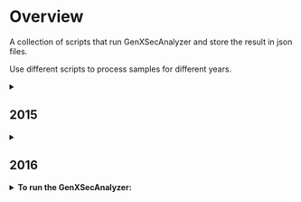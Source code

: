 # Overview
A collection of scripts that run GenXSecAnalyzer and store the result in json files.

Use different scripts to process samples for different years.

<details>
<summary><h2>2015</h2></summary>
  <p>
  <b>Location</b> of the json files: <code>/eos/user/s/sxiaohe/OpenData/MC2015/<em>Section</em>/<em>Subsection</em></code>

  e.g.: <code>/eos/user/s/sxiaohe/OpenData/MC2015/StandardModelPhysics/Drell-Yan</code> for all Standard Model Drell-Yan samples
  </p>

  <p>
  The Section and Subsection names can be found on Open Data Portal http://opendata.cern.ch/search?page=1&size=20&experiment=CMS&subtype=Simulated&type=Dataset&year=2015
  </p>
  <break>
  <p>
  <details>
  <summary> <b>Folder Hierarchy:</b></summary>  
  <ul>
  <li>MC2015/
    <ul>
      <li>StandardModelPhysics/
        <ul>
          <li>Drell-Yan/</li>    
          <li>ElectroWeak/</li>
          <li>MinimumBias/</li>
          <li>QCD/</li>
          <li>TopPhysics/</li>
        </ul>
      </li>
      <li>HiggsPhysics/
        <ul>
          <li>BeyondStandardModel/</li>
          <li>StandardModel/</li>
        </ul>
      </li>
    </ul>
  </li>
  </ul>
  </details>
    
  Under each subfolder, the json files are stored under the name <code><em>sample_name</em>_<em>recid</em>.json</code>.

  (e.g. <code>DYJetsToLL_M-100to200_TuneCUETP8M1_13TeV-amcatnloFXFX-pythia8_16426.json</code>)  
  </p>
  <break>
  <p>
  
  * Finished Section: StandardModelPhysics
  
    * Subsections: Drell-Yan, ElectroWeak, QCD, TopPhysics, MinimumBias
    
  * Section in progress: HiggsPhysics (Low priority)
  </p>

  <details>
  <summary><b>Access the data in the output files:</b></summary>
    Loading the output json files:</b>
    <pre>
      <code>
        import json
        f = open('<em>sample_name_recid</em>.json')
        data = json.load(f)
      </code>
    </pre>
  </details>

  <details>
    <summary><b>To access the full name the dataset:</b></summary>
      <code>data["Dataset"]</code>
      It will return a string in format:
      <code>/DYJetsToLL_M-100to200_TuneCUETP8M1_13TeV-amcatnloFXFX-pythia8/RunIIFall15MiniAODv2-PU25nsData2015v1_76X_mcRun2_asymptotic_v12-v1/MINIAODSIM</code>
  </details>

  <details>
    <summary><b>To access stored values (e.g. total cross section, ...):</b></summary>
      result["<column_name>"] for value
      result["<column_name_err>"] for error
  </details>

  <details>
    <summary><b>Available column names:</b></summary>
      GenXSecAnalyzer gives outputs in 5 possible formats (some information is not available for some datasets).

      Format 1:
      - "totX_beforeMat":"Total cross section before matching (pb)",
      - "totX_beforeMat_err":"(+-) Error of total cross section before matching (pb)",
      - "totX_afterMat":"Total cross section after matching (pb)",
      - "totX_afterMat_err":"(+-) Error of total cross section after matching (pb)",
      - "matchingEff":"Matching efficiency",
      - "matchingEff_err":"(+-) Error of matching efficiency",
      - "filterEff_weights":"Filter efficiency (taking into account weights)",
      - "filterEff_weights_err":"(+-) Error of filter efficiency (taking into account weights)",
      - "filterEff_event":"Filter efficiency (event-level)",
      - "filterEff_event_err":"(+-) Error of filter efficiency (event-level)",
      - "totX_final":"Final cross senction after filter (pb)",
      - "totX_final_err":"(+-) Error of final cross section after filter (pb)",
      - "negWeightFrac":"Final fraction of events with negative weights after filter",
      - "negWeightFrac_err":"(+-) Error of final fraction of events with negative weights after filter",
      - "equivLumi":"Final equivalent lumi for 1M events (1/fb)",
      - "equivLumi_err":"(+-) Error of final equivalent lumi for 1M events (1/fb)"
      
      Format 2:
      - "totX_beforeMat":"Total cross section before matching (pb)",
      - "totX_beforeMat_err":"(+-) Error of total cross section before matching (pb)",
      - "totX_afterMat":"Total cross section after matching (pb)",
      - "totX_afterMat_err":"(+-) Error of total cross section after matching (pb)",
      - "filterEff_weights":"Filter efficiency (taking into account weights)",
      - "filterEff_weights_err":"(+-) Error of filter efficiency (taking into account weights)",
      - "filterEff_event":"Filter efficiency (event-level)",
      - "filterEff_event_err":"(+-) Error of filter efficiency (event-level)",
      - "totX_final":"Final cross senction after filter (pb)",
      - "totX_final_err":"(+-) Error of final cross section after filter (pb)"
      
      Format 3:
      - "totX_beforeFilter":"Total cross section before filter (pb)",
      - "totX_beforeFilter_err":"(+-) Error of total cross section before filter (pb)",
      - "filterEff_weights":"Filter efficiency (taking into account weights)",
      - "filterEff_weights_err":"(+-) Error of filter efficiency (taking into account weights)",
      - "filterEff_event":"Filter efficiency (event-level)",
      - "filterEff_event_err":"(+-) Error of filter efficiency (event-level)",
      - "totX_final":"Final cross senction after filter (pb)",
      - "totX_final_err":"(+-) Error of final cross section after filter (pb)",
      - "negWeightFrac":"Final fraction of events with negative weights after filter",
      - "negWeightFrac_err":"(+-) Error of final fraction of events with negative weights after filter",
      - "equivLumi":"Final equivalent lumi for 1M events (1/fb)",
      - "equivLumi_err":"(+-) Error of final equivalent lumi for 1M events (1/fb)"
      
      Format 4:
      - "totX_beforeFilter":"Total cross section before filter (pb)",
      - "totX_beforeFilter_err":"(+-) Error of total cross section before filter (pb)",
      - "filterEff_weights":"Filter efficiency (taking into account weights)",
      - "filterEff_weights_err":"(+-) Error of filter efficiency (taking into account weights)",
      - "filterEff_event":"Filter efficiency (event-level)",
      - "filterEff_event_err":"(+-) Error of filter efficiency (event-level)",
      - "totX_final":"Final cross senction after filter (pb)",
      - "totX_final_err":"(+-) Error of final cross senction after filter (pb)"
      
      Format 5:
      - "filterEff_weights":"Filter efficiency (taking into account weights)",
      - "filterEff_weights_err":"(+-) Error of filter efficiency (taking into account weights)",
      - "filterEff_event":"Filter efficiency (event-level)",
      - "filterEff_event_err":"(+-) Error of filter efficiency (event-level)",
      - "totX_final":"Final cross senction after filter (pb)",
      - "totX_final_err":"(+-) Error of final cross senction after filter (pb)"
  
  </details>
</details>


<details>
<summary><h2>2016</h2></summary>
Location of the json files: /eos/user/s/sxiaohe/OpenData/MC2016/<Section>/<Subsection>/
</details>





<details>
<summary><b>To run the GenXSecAnalyzer:</b></summary>
  
* Prepare the input filelists for the GenXSecAnalyzer

    <code>python makeFileLists.py [physics_process]</code>
  
    e.g. <code>python makeFileLists.py Drell-Yan</code>
    
    Choose from: <code>Drell-Yan / ElectroWeak / MinimumBias / QCD / TopPhysics</code>
    
    Running this command results .txt files in the fileLists/ folder. Each recid_{id}.txt file contains the address of all the files under that recid.

* Setup the environment (lxplus)
  
    To use slc6 on Singularity (need to execute everytime when you login):
    <code>cmssw-el6</code>

    To download the CMSSW folder (only need to execute once): (CMSSW_7_6_7 is recommended for MC2015)
    <code>cmsrel CMSSW_7_6_7</code>

    To setup the CMSSW environment (need to execute everytime when you login):
    <code>cd CMSSW_7_6_7/src</code>
    cmsenv

* To run on a single dataset:
    <code>./calculateXSectionAndFilterEfficiency.sh -f <em>list_of_root_files.txt</em> -s <em>section_name</em> -p <em>subsection_name</em> -n <em>maximum_num_of_events</em> -k   <em>True_to_skipExistingLogFiles/False_to_NOT_skipExistingLogFiles</em></code>

    e.g.: <code>./src/calculateXSectionAndFilterEfficiency.sh -f recid_16785.txt -s StandardModelPhysics -p Drell-Yan -n 10000 -k False</code>

    Set maximum number of events to -1 to run all the events in each root file.

  In the example, recid_16785.txt contains a list of root files in the format of "root://eospublic.cern.ch//eos/opendata/".

  If you get an error saying "Permisson denied", run <code>chmod 777 calculateXSectionAndFilterEfficiency.sh</code> to give the permission to the .sh file first and then rerun the above command.

* To run all the datasets under a category (Drell-Yan / ElectroWeak / MinimumBias / QCD / TopPhysics):

  <code>python src/runRecursive.py <em>Section</em> <em>Subsection</em><code>

  e.g.: <code>python src/runRecursive.py StandardModel Drell-Yan<code>

  If we already have .log files, we can run "python output_to_json.py recid_16785.txt StandardModel Drell-Yan" by itself to get the json files, with the second argument being consistent with the name of the destination directory.

  output_to_numpy.py and output_to_csv.py, which coverts the log files into numpy and csv files, have not been updated yet.

</details>
